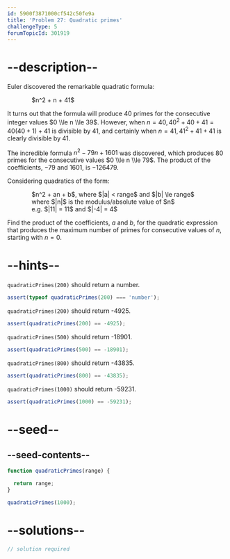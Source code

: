 ```yaml
---
id: 5900f3871000cf542c50fe9a
title: 'Problem 27: Quadratic primes'
challengeType: 5
forumTopicId: 301919
---
```


# --description--

Euler discovered the remarkable quadratic formula:

<div style='margin-left: 4em;'>$n^2 + n + 41$</div>

It turns out that the formula will produce 40 primes for the consecutive integer values $0 \\le n \\le 39$. However, when $n = 40, 40^2 + 40 + 41 = 40(40 + 1) + 41$ is divisible by 41, and certainly when $n = 41, 41^2 + 41 + 41$ is clearly divisible by 41.

The incredible formula $n^2 - 79n + 1601$ was discovered, which produces 80 primes for the consecutive values $0 \\le n \\le 79$. The product of the coefficients, −79 and 1601, is −126479.

Considering quadratics of the form:

<div style='margin-left: 4em;'>
  $n^2 + an + b$, where $|a| < range$ and $|b| \le range$<br>
  where $|n|$ is the modulus/absolute value of $n$<br>
  e.g. $|11| = 11$ and $|-4| = 4$<br>
</div>

Find the product of the coefficients, $a$ and $b$, for the quadratic expression that produces the maximum number of primes for consecutive values of $n$, starting with $n = 0$.

# --hints--

`quadraticPrimes(200)` should return a number.

```js
assert(typeof quadraticPrimes(200) === 'number');
```

`quadraticPrimes(200)` should return -4925.

```js
assert(quadraticPrimes(200) == -4925);
```

`quadraticPrimes(500)` should return -18901.

```js
assert(quadraticPrimes(500) == -18901);
```

`quadraticPrimes(800)` should return -43835.

```js
assert(quadraticPrimes(800) == -43835);
```

`quadraticPrimes(1000)` should return -59231.

```js
assert(quadraticPrimes(1000) == -59231);
```

# --seed--

## --seed-contents--

```js
function quadraticPrimes(range) {

  return range;
}

quadraticPrimes(1000);
```

# --solutions--

```js
// solution required
```
